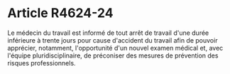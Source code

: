 # Article R4624-24

Le médecin du travail est informé de tout arrêt de travail d'une durée inférieure à trente jours pour cause d'accident du travail afin de pouvoir apprécier, notamment, l'opportunité d'un nouvel examen médical et, avec l'équipe pluridisciplinaire, de préconiser des mesures de prévention des risques professionnels.